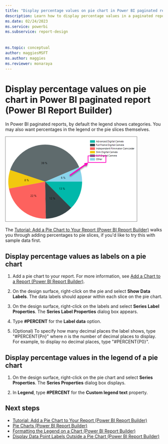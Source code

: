 ```yaml
---
title: "Display percentage values on pie chart in Power BI paginated report | Microsoft Docs"
description: Learn how to display percentage values in a paginated report on a pie chart, in the legend or in the pie slices in Power BI Report Builder.
ms.date: 02/24/2023
ms.service: powerbi
ms.subservice: report-design


ms.topic: conceptual
author: maggiesMSFT
ms.author: maggies
ms.reviewer: monaraya
---
```

# Display percentage values on pie chart in Power BI paginated report (Power BI Report Builder)

In Power BI paginated reports, by default the legend shows categories. You may also want percentages in the legend or the pie slices themselves.

![Screenshot of a pie-chart-other-slicepie chart showing percentages for the slices of the pie.](/powerbi-docs/paginated-reports/media/paginated-reports-visualizations/pie-chart-other-slice.png "Screenshot of a pie chart showing percentages for the slices of the pie.") 


 The [Tutorial: Add a Pie Chart to Your Report (Power BI Report Builder)](/paginated-reports/tutorials/tutorial-add-a-pie-chart-to-your-report-report-builder) walks you through adding percentages to pie slices, if you'd like to try this with sample data first.
 
  
## Display percentage values as labels on a pie chart  
  
1.  Add a pie chart to your report. For more information, see [Add a Chart to a Report &#40;Power BI Report Builder&#41;](/paginated-reports/report-design/visualizations/add-a-chart-to-a-report-report-builder-and-ssrs).  
  
2.  On the design surface, right-click on the pie and select **Show Data Labels**. The data labels should appear within each slice on the pie chart.  
  
3.  On the design surface, right-click on the labels and select **Series Label Properties**. The **Series Label Properties** dialog box appears.  
  
4.  Type **#PERCENT** for the **Label data** option.  
  
5.  (Optional) To specify how many decimal places the label shows, type "#PERCENT{P*n*}" where *n* is the number of decimal places to display. For example, to display no decimal places, type "#PERCENT{P0}".  
  
## Display percentage values in the legend of a pie chart  
  
1.  On the design surface, right-click on the pie chart and select **Series Properties**. The **Series Properties** dialog box displays.  
  
2.  In **Legend**, type **#PERCENT** for the **Custom legend text** property.  
  
## Next steps  
* [Tutorial: Add a Pie Chart to Your Report (Power BI Report Builder)](/paginated-reports/tutorials/tutorial-add-a-pie-chart-to-your-report-report-builder)
*  [Pie Charts &#40;Power BI Report Builder&#41;](/paginated-reports/report-design/visualizations/pie-charts-report-builder-and-ssrs)   
*  [Formatting the Legend on a Chart &#40;Power BI Report Builder&#41;](/paginated-reports/report-design/visualizations/chart-legend-formatting-report-builder)   
*  [Display Data Point Labels Outside a Pie Chart &#40;Power BI Report Builder&#41;](/paginated-reports/report-design/visualizations/display-data-point-labels-outside-a-pie-chart-report-builder-and-ssrs)   
